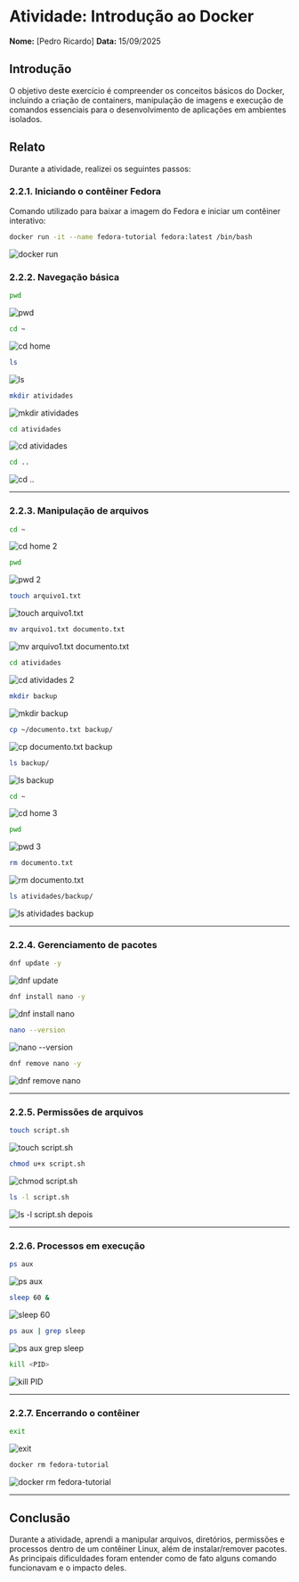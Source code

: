 # Atividade: Introdução ao Docker
**Nome:** [Pedro Ricardo]
**Data:** 15/09/2025

## Introdução
O objetivo deste exercício é compreender os conceitos básicos do Docker, incluindo a criação de containers, manipulação de imagens e execução de comandos essenciais para o desenvolvimento de aplicações em ambientes isolados.

## Relato
Durante a atividade, realizei os seguintes passos:

### 2.2.1. Iniciando o contêiner Fedora

Comando utilizado para baixar a imagem do Fedora e iniciar um contêiner interativo:


```bash
docker run -it --name fedora-tutorial fedora:latest /bin/bash
```
![docker run](imagens/primeiraparte1.png)

### 2.2.2. Navegação básica


```bash
pwd
```
![pwd](imagens/primeiraparte2.png)

```bash
cd ~
```
![cd home](imagens/primeiraparte3.png)

```bash
ls
```
![ls](imagens/primeiraparte4.png)

```bash
mkdir atividades
```
![mkdir atividades](imagens/primeiraparte5.png)

```bash
cd atividades
```
![cd atividades](imagens/primeiraparte6.png)

```bash
cd ..
```
![cd ..](imagens/primeiraparte7.png)

---

### 2.2.3. Manipulação de arquivos


```bash
cd ~
```
![cd home 2](imagens/segundaparte1.png)

```bash
pwd
```
![pwd 2](imagens/segundaparte2.png)

```bash
touch arquivo1.txt
```
![touch arquivo1.txt](imagens/segundaparte3.png)

```bash
mv arquivo1.txt documento.txt
```
![mv arquivo1.txt documento.txt](imagens/segundaparte4.png)

```bash
cd atividades
```
![cd atividades 2](imagens/segundaparte5.png)

```bash
mkdir backup
```
![mkdir backup](imagens/segundaparte6.png)

```bash
cp ~/documento.txt backup/
```
![cp documento.txt backup](imagens/segundaparte7.png)

```bash
ls backup/
```
![ls backup](imagens/segundaparte8.png)

```bash
cd ~
```
![cd home 3](imagens/segundaparte9.png)

```bash
pwd
```
![pwd 3](imagens/segundaparte10.png)

```bash
rm documento.txt
```
![rm documento.txt](imagens/segundaparte11.png)

```bash
ls atividades/backup/
```
![ls atividades backup](imagens/segundaparte12.png)

---

### 2.2.4. Gerenciamento de pacotes


```bash
dnf update -y
```
![dnf update](imagens/terceiraparte1.png)

```bash
dnf install nano -y
```
![dnf install nano](imagens/terceiraparte2.png)

```bash
nano --version
```
![nano --version](imagens/terceiraparte3.png)

```bash
dnf remove nano -y
```
![dnf remove nano](imagens/terceiraparte4.png)

---

### 2.2.5. Permissões de arquivos


```bash
touch script.sh
```
![touch script.sh](imagens/quartaparte1.png)

```bash
chmod u+x script.sh
```
![chmod script.sh](imagens/quartaparte2.png)

```bash
ls -l script.sh
```
![ls -l script.sh depois](imagens/quartaparte3.png)

---

### 2.2.6. Processos em execução


```bash
ps aux
```
![ps aux](imagens/quintaparte1.png)

```bash
sleep 60 &
```
![sleep 60](imagens/quintaparte2.png)

```bash
ps aux | grep sleep
```
![ps aux grep sleep](imagens/quintaparte3.png)

```bash
kill <PID>
```
![kill PID](imagens/quintaparte4.png)

---

### 2.2.7. Encerrando o contêiner


```bash
exit
```
![exit](imagens/sextaparte1.png)

```bash
docker rm fedora-tutorial
```
![docker rm fedora-tutorial](imagens/sextaparte2.png)

---

## Conclusão
Durante a atividade, aprendi a manipular arquivos, diretórios, permissões e processos dentro de um contêiner Linux, além de instalar/remover pacotes. As principais dificuldades foram entender como de fato alguns comando funcionavam e o impacto deles.


